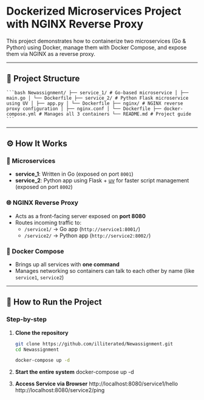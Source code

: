 #  Dockerized Microservices Project with NGINX Reverse Proxy

This project demonstrates how to containerize two microservices (Go & Python) using Docker, manage them with Docker Compose, and expose them via NGINX as a reverse proxy.

---

## 📂 Project Structure

<pre><code>```bash Newassignment/ ├── service_1/ # Go-based microservice │ ├── main.go │ └── Dockerfile ├── service_2/ # Python Flask microservice using UV │ ├── app.py │ └── Dockerfile ├── nginx/ # NGINX reverse proxy configuration │ ├── nginx.conf │ └── Dockerfile ├── docker-compose.yml # Manages all 3 containers └── README.md # Project guide ```</code></pre>

---

## ⚙️ How It Works

### 🔧 Microservices
- **service_1**: Written in Go (exposed on port `8001`)
- **service_2**: Python app using Flask + [uv](https://astral.sh/blog/introducing-uv/) for faster script management (exposed on port `8002`)

### 🌐 NGINX Reverse Proxy
- Acts as a front-facing server exposed on **port 8080**
- Routes incoming traffic to:
  - `/service1/` → Go app (`http://service1:8001/`)
  - `/service2/` → Python app (`http://service2:8002/`)

### 🐳 Docker Compose
- Brings up all services with **one command**
- Manages networking so containers can talk to each other by name (like `service1`, `service2`)

---

## 🚀 How to Run the Project

### Step-by-step

1. **Clone the repository**
   ```bash
   git clone https://github.com/illiterated/Newassignment.git
   cd Newassignment

   docker-compose up -d

2. **Start the entire system**
   docker-compose up -d

3. **Access Service via Browser**
   http://localhost:8080/service1/hello
   http://localhost:8080/service2/ping

   





